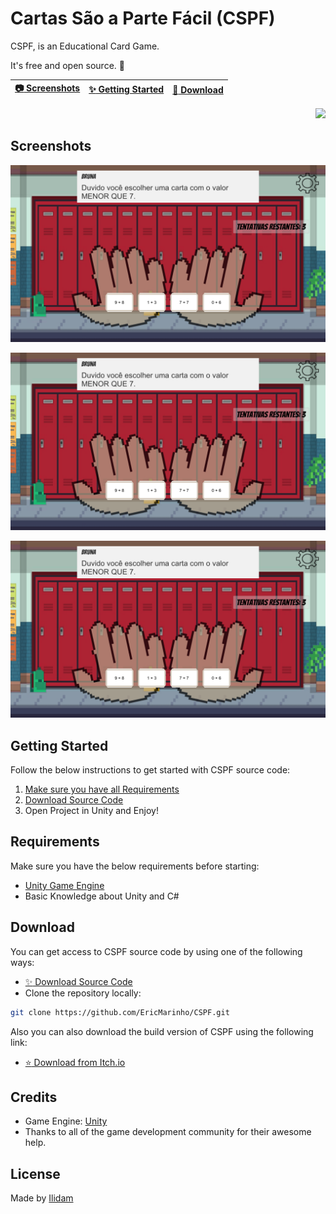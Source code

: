 # Cartas São a Parte Fácil (CSPF)

CSPF, is an Educational Card Game.

It's free and open source. :clap:

| [:camera: Screenshots](#screenshots) | [:sparkles: Getting Started](#getting-started) | [:rocket: Download](#download) |
| --------------- | -------- |  -------- |

<p align="right">
  <img src="https://img.itch.zone/aW1nLzk4NzMwNTUucG5n/original/xcSV7B.png" />
</p>

## Screenshots

<p align="center">
  <img src="screenshot3.png"/>
</p>

<p align="center">
  <img src="screenshot3.png"/>
</p>

<p align="center">
  <img src="screenshot3.png"/>
</p>

## Getting Started

Follow the below instructions to get started with CSPF source code:

1. [Make sure you have all Requirements](#requirements)
2. [Download Source Code](#download)
3. Open Project in Unity and Enjoy!

## Requirements

Make sure you have the below requirements before starting:

- [Unity Game Engine](https://unity3d.com)
- Basic Knowledge about Unity and C#

## Download

You can get access to CSPF source code by using one of the following ways:

- [:sparkles: Download Source Code](https://github.com/EricMarinho/CSPF/archive/master.zip)
- Clone the repository locally:

```bash
git clone https://github.com/EricMarinho/CSPF.git
```

Also you can also download the build version of CSPF using the following link:

- [:star: Download from Itch.io](https://ilidam.itch.io/cspf)

## Credits

- Game Engine: [Unity](https://unity3d.com/)
- Thanks to all of the game development community for their awesome help.

## License

Made by [Ilidam](https://github.com/EricMarinho)
